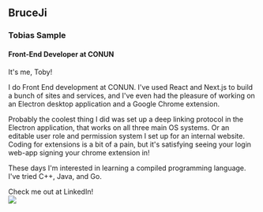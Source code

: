 ## BruceJi 
### Tobias Sample

#### Front-End Developer at CONUN
It's me, Toby!

I do Front End development at CONUN. I've used React and Next.js to build a bunch of sites and services, and I've even had the pleasure of working on an Electron desktop application and a Google Chrome extension.

Probably the coolest thing I did was set up a deep linking protocol in the Electron application, that works on all three main OS systems.
Or an editable user role and permission system I set up for an internal website.
Coding for extensions is a bit of a pain, but it's satisfying seeing your login web-app signing your chrome extension in!

These days I'm interested in learning a compiled programming language. I've tried C++, Java, and Go.


Check me out at LinkedIn!
<br/><a href="https://www.linkedin.com/in/tobias-sample-07b86746/"><img src="https://img.shields.io/badge/linkedin-%230077B5.svg?&style=for-the-badge&logo=linkedin&logoColor=white"></a>
